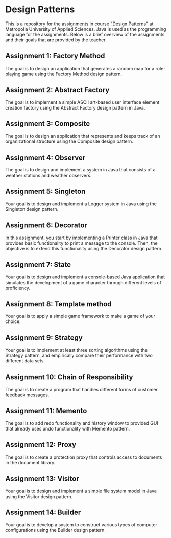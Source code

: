 # Design Patterns
This is a repository for the assignments in course ["Design Patterns"](https://github.com/vesavvo/design_patterns/tree/master) at Metropolia University of Applied Sciences.
Java is used as the programming language for the assignments. Below is a brief overview of the assignments and their goals that
are provided by the teacher. 
## Assignment 1: Factory Method
The goal is to design an application that generates a random map for a role-playing game using the Factory Method design pattern.
## Assignment 2: Abstract Factory
The goal is to implement a simple ASCII art-based user interface element creation factory using the Abstract Factory design pattern in Java.
## Assignment 3: Composite
The goal is to design an application that represents and keeps track of an organizational structure using the Composite design pattern.
## Assignment 4: Observer
The goal is to design and implement a system in Java that consists of a weather stations and weather observers.
## Assignment 5: Singleton
Your goal is to design and implement a Logger system in Java using the Singleton design pattern.
## Assignment 6: Decorator
In this assignment, you start by implementing a Printer class in Java that provides basic functionality to print a message to the console. Then, the objective is to extend this functionality using the Decorator design pattern.
## Assignment 7: State
Your goal is to design and implement a console-based Java application that simulates the development of a game character through different levels of proficiency.
## Assígnment 8: Template method
Your goal is to apply a simple game framework to make a game of your choice.
## Assignment 9: Strategy
Your goal is to implement at least three sorting algorithms using the Strategy pattern, and empirically compare their performance with two different data sets.
## Assignment 10: Chain of Responsibility
The goal is to create a program that handles different forms of customer feedback messages. 
## Assignment 11: Memento
The goal is to add redo functionality and history window to provided GUI that already uses undo functionality with Memento pattern.
## Assignment 12: Proxy
The goal is to create a protection proxy that controls access to documents in the document library.
## Assignment 13: Visitor
Your goal is to design and implement a simple file system model in Java using the Visitor design pattern.
## Assignment 14: Builder
Your goal is to develop a system to construct various types of computer configurations using the Builder design pattern.
